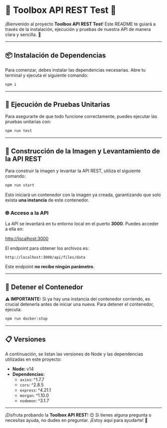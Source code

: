 # 🌟 Toolbox API REST Test 🌟

¡Bienvenido al proyecto **Toolbox API REST Test**! Este README te guiará a través de la instalación, ejecución y pruebas de nuestra API de manera clara y sencilla. 🚀

---

## 📦 Instalación de Dependencias

Para comenzar, debes instalar las dependencias necesarias. Abre tu terminal y ejecuta el siguiente comando:

```bash
npm i
```

---

## 🧪 Ejecución de Pruebas Unitarias

Para asegurarte de que todo funcione correctamente, puedes ejecutar las pruebas unitarias con:

```bash
npm run test
```

---

## 🚀 Construcción de la Imagen y Levantamiento de la API REST

Para construir la imagen y levantar la API REST, utiliza el siguiente comando:

```bash
npm run start
```

Esto iniciará un contenedor con la imagen ya creada, garantizando que solo exista **una instancia** de este contenedor.

### 🌐 Acceso a la API

La API se levantará en tu entorno local en el puerto **3000**. Puedes acceder a ella en:

[http://localhost:3000](http://localhost:3000)

El endpoint para obtener los archivos es:

```
http://localhost:3000/api/files/data
```

Este endpoint **no recibe ningún parámetro**.

---

## 🛑 Detener el Contenedor

**⚠️ IMPORTANTE:** Si ya hay una instancia del contenedor corriendo, es crucial detenerla antes de iniciar una nueva. Para detener el contenedor, ejecuta:

```bash
npm run docker:stop
```

---

## 📋 Versiones

A continuación, se listan las versiones de Node y las dependencias utilizadas en este proyecto:

- **Node:** v14
- **Dependencias:**
  - `axios`: ^1.7.7
  - `cors`: ^2.8.5
  - `express`: ^4.21.1
  - `morgan`: ^1.10.0
  - `nodemon`: ^3.1.7

---

¡Disfruta probando la **Toolbox API REST**! 😊 Si tienes alguna pregunta o necesitas ayuda, no dudes en preguntar. ¡Estoy aquí para ayudarte! 💬